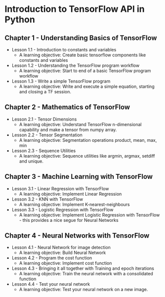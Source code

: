 # Introduction to TensorFlow API in Python

## Chapter 1 - Understanding Basics of TensorFlow
   * Lesson 1.1 - Introduction to constants and variables
     * A learning objective: Create basic tensorflow components like constants and variables
   * Lesson 1.2 - Understanding the TensorFlow program workflow
     * A learning objective: Start to end of a basic TensorFlow program workflow
   * Lesson 1.3 - Write a simple TensorFlow program
     * A learning objective: Write and execute a simple equation, starting and closing a TF session.
     
## Chapter 2 - Mathematics of TensorFlow
   * Lesson 2.1 - Tensor Dimensions
     * A learning objective: Understand TensorFlow n-dimensional capability and make a tensor from numpy array.
   * Lesson 2.2 - Tensor Segmentation
     * A learning objective: Segmentation operations product, mean, max, min
   * Lesson 2.3 - Sequence Utilities
     * A learning objective: Sequence utilities like argmin, argmax, setdiff and unique.

## Chapter 3 - Machine Learning with TensorFlow
   * Lesson 3.1 - Linear Regression with TensorFlow
     * A learning objective: Implement Linear Regression
   * Lesson 3.2 - KNN with TensorFlow
     * A learning objective: Implement K-nearest-neighbours
   * Lesson 3.3 - Logistic Regression with TensorFlow
     * A learning objective: Implement Logistic Regression with TensorFlow - this provides a nice segue for Neural Networks 
     
## Chapter 4 - Neural Networks with TensorFlow
   * Lesson 4.1 - Neural Network for image detection
     * A learning objective: Build Neural Network
   * Lesson 4.2 - Program the cost function
     * A learning objective: Implement cost function
   * Lesson 4.3 - Bringing it all together with Training and epoch iterations
     * A learning objective: Train the neural network with a consolidated function
   * Lesson 4.4 - Test your neural network
     * A learning objective: Test your neural network on a new image.
